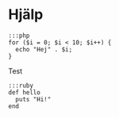 # Hjälp

    :::php
    for ($i = 0; $i < 10; $i++) {
      echo "Hej" . $i;
    }

Test

    :::ruby
    def hello
      puts "Hi!"
    end
